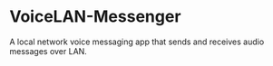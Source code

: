 # VoiceLAN-Messenger
 A local network voice messaging app that sends and receives audio messages over LAN.
